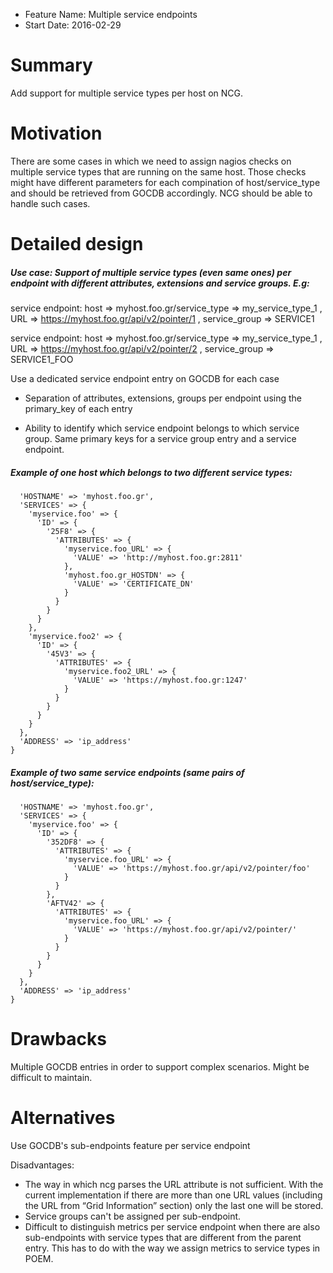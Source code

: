 - Feature Name: Multiple service endpoints
- Start Date: 2016-02-29

# Summary
[summary]: #summary

Add support for multiple service types per host on NCG.


# Motivation
[motivation]: #motivation

There are some cases in which we need to assign nagios checks on multiple service types that are running on the same host.
Those checks might have different parameters for each compination of host/service_type and should be retrieved from GOCDB accordingly.
NCG should be able to handle such cases.


# Detailed design
[design]: #detailed-design

##### Use case: Support of multiple service types (even same ones) per endpoint with different attributes, extensions and service groups. E.g: 

service endpoint: host => myhost.foo.gr/service_type => my_service_type_1 , URL => https://myhost.foo.gr/api/v2/pointer/1 , service_group => SERVICE1

service endpoint: host => myhost.foo.gr/service_type => my_service_type_1 , URL => https://myhost.foo.gr/api/v2/pointer/2 , service_group => SERVICE1_FOO

Use a dedicated service endpoint entry on GOCDB for each case

- Separation of attributes, extensions, groups per endpoint using the primary_key of each entry

- Ability to identify which service endpoint belongs to which service group. Same primary keys for a service group entry and a service endpoint.


##### Example of one host which belongs to two different service types:

```'myhost.foo.gr' => {
  'HOSTNAME' => 'myhost.foo.gr',
  'SERVICES' => {
    'myservice.foo' => {
      'ID' => {
        '25F8' => {
          'ATTRIBUTES' => {
            'myservice.foo_URL' => {
              'VALUE' => 'http://myhost.foo.gr:2811'
            },
            'myhost.foo.gr_HOSTDN' => {
              'VALUE' => 'CERTIFICATE_DN'
            }
          }
        }
      }
    },
    'myservice.foo2' => {
      'ID' => {
        '45V3' => {
          'ATTRIBUTES' => {
            'myservice.foo2_URL' => {
              'VALUE' => 'https://myhost.foo.gr:1247'
            }
          }
        }
      }
    }
  },
  'ADDRESS' => 'ip_address'
}
```
##### Example of two same service endpoints (same pairs of host/service_type):

```'myhost.foo.gr' => {
  'HOSTNAME' => 'myhost.foo.gr',
  'SERVICES' => {
    'myservice.foo' => {
      'ID' => {
        '352DF8' => {
          'ATTRIBUTES' => {
            'myservice.foo_URL' => {
              'VALUE' => 'https://myhost.foo.gr/api/v2/pointer/foo'
            }
          }
        },
        'AFTV42' => {
          'ATTRIBUTES' => {
            'myservice.foo_URL' => {
              'VALUE' => 'https://myhost.foo.gr/api/v2/pointer/'
            }
          }
        }
      }
    }
  },
  'ADDRESS' => 'ip_address'
}
```
# Drawbacks
[drawbacks]: #drawbacks

Multiple GOCDB entries in order to support complex scenarios. Might be difficult to maintain.


# Alternatives
[alternatives]: #alternatives

Use GOCDB's sub-endpoints feature per service endpoint

Disadvantages:

- The way in which ncg parses the URL attribute is not sufficient. With the current implementation if there are more than one URL values (including the URL from “Grid Information” section) only the last one will be stored.
- Service groups can't be assigned per sub-endpoint.
- Difficult to distinguish metrics per service endpoint when there are also sub-endpoints with service types that are different from the parent entry. This has to do with the way we assign metrics to service types in POEM.

